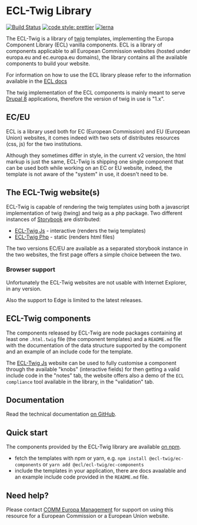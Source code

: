 # ECL-Twig Library

[![Build Status](https://drone.fpfis.eu/api/badges/ec-europa/ecl-twig/status.svg)](https://drone.fpfis.eu/ec-europa/ecl-twig)
[![code style: prettier](https://img.shields.io/badge/code_style-prettier-ff69b4.svg?style=flat-square)](https://github.com/prettier/prettier)
[![lerna](https://img.shields.io/badge/maintained%20with-lerna-cc00ff.svg)](https://lernajs.io/)

The ECL-Twig is a library of [twig](https://twig.symfony.com/) templates, implementing the Europa Component Library (ECL) vanilla components.
ECL is a library of components applicable to all European Commission websites (hosted under europa.eu and ec.europa.eu domains), the library contains all the available components to build your website.

For information on how to use the ECL library please refer to the information available in the [ECL docs](https://github.com/ec-europa/europa-component-library/blob/v2-dev/docs/README.md)

The twig implementation of the ECL components is mainly meant to serve [Drupal 8](http://drupal.org) applications, therefore the version of twig in use is "1.x".

## EC/EU

ECL is a library used both for EC (European Commission) and EU (European Union) websites, it comes indeed with two sets of distributes resources (css, js) for the two institutions.

Although they sometimes differ in style, in the current v2 version, the html markup is just the same, ECL-Twig is shipping one single component that can be used both while working on an EC or EU website, indeed, the template is not aware of the "system" in use, it doesn't need to be.

## The ECL-Twig website(s)

ECL-Twig is capable of rendering the twig templates using both a javascript implementation of twig (twing) and twig as a php package.
Two different instances of [Storybook](http://storybookjs.org) are distributed:

- [ECL-Twig Js](https://ecl-twig-js.netlify.com) - interactive (renders the twig templates)
- [ECL-Twig Php](https://ecl-twig-php.netlify.com) - static (renders html files)

The two versions EC/EU are available as a separated storybook instance in the two websites, the first page offers a simple choice between the two.

### Browser support

Unfortunately the ECL-Twig websites are not usable with Internet Explorer, in any version.

Also the support to Edge is limited to the latest releases.

## ECL-Twig components

The components released by ECL-Twig are node packages containing at least one `.html.twig` file (the component templates) and a `README.md` file with the documentation of the data structure supported by the component and an example of an include code for the template.

The [ECL-Twig Js](https://ecl-twig-js.netlify.com) website can be used to fully customise a component through the available "knobs" (interactive fields) for then getting a valid include code in the "notes" tab, the website offers also a demo of the `ECL compliance` tool available in the library, in the "validation" tab.

## Documentation

Read the technical documentation [on GitHub](docs).

## Quick start

The components provided by the ECL-Twig library are available [on npm](https://www.npmjs.com/package/@ecl-twig/ec-components).

- fetch the templates with npm or yarn, e.g. `npm install @ecl-twig/ec-components` or `yarn add @ecl/ecl-twig/ec-components`
- include the templates in your application, there are docs avaalable and an example include code provided in the `README.md` file.

## Need help?

Please contact [COMM Europa Management](mailto:Europamanagement@ec.europa.eu) for support on using this resource for a European Commission or a European Union website.
